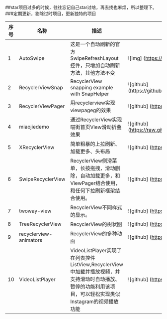 ##star项目过多的时候，往往忘记自己star过啥，再去找也麻烦，所以整理下。
###定期更新，剔除过时项目，更新独特的项目


序号  | 名称  | 描述  |  效果图
--------- | --------  | --------  | --------
1  | AutoSwipe | 这是一个自动刷新的官方SwipeRefreshLayout控件，只增加自动刷新方法，其他方法不变 | ![img] (https://github.com/zynote/AutoSwipe/blob/master/app/ts.gif)
2  | RecyclerViewSnap | RecyclerView snapping example with SnapHelper | ![github] (https://github.com/rubensousa/RecyclerViewSnap/blob/master/screens/snap_googleplay.gif)
3  | RecyclerViewPager | 用recyclerview实现viewpageg的效果 | ![github] (https://github.com/lsjwzh/RecyclerViewPager/blob/master/horizontal.gif)
4  | miaojiedemo | 通过RecyclerView实现喵街首页View滑动折叠效果 | ![github] (https://raw.githubusercontent.com/dongjunkun/miaojiedemo/master/art/mockmiaojie.gif)
5  | XRecyclerView | 简单粗暴的上拉刷新、加载更多、头布局 | ![github] (https://github.com/jianghejie/XRecyclerView/blob/master/art/demo.gif)
6  | SwipeRecyclerView | RecyclerView侧滑菜单，长按拖拽，滑动删除，自动加载更多，和ViewPager结合使用，和任何下拉刷新框架结合使用。 | ![github] (https://github.com/yanzhenjie/SwipeRecyclerView/blob/master/image/1.gif)
7  | twoway-view | RecyclerView不同样式的显示。 | ![github] (https://github.com/lucasr/twoway-view/blob/master/images/sample.png)
8 | TreeRecyclerView | RecyclerView的树状图 | ![github] (https://github.com/nuptboyzhb/TreeRecyclerView/blob/master/demo/demo.gif)
9 | recyclerview-animators | RecyclerView的多种动画 | ![github] (https://github.com/wasabeef/recyclerview-animators/blob/master/art/demo3.gif)
10 | VideoListPlayer | VideoListPlayer实现了在列表控件ListView,RecyclerView中加载并播放视频，并支持滑动时自动播放、暂停的功能利用该项目，可以轻松实现类似Instagram的视频播放功能 | ![github] (https://github.com/waynell/VideoListPlayer/blob/master/art/preview.gif)

